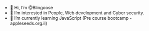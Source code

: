 - 👋 Hi, I’m @Blingoose
- 👀 I’m interested in People, Web development and Cyber security.
- 🌱 I’m currently learning JavaScript (Pre course bootcamp - appleseeds.org.il)


<!---
Blingoose/Blingoose is a ✨ special ✨ repository because its `README.md` (this file) appears on your GitHub profile.
You can click the Preview link to take a look at your changes.
--->
